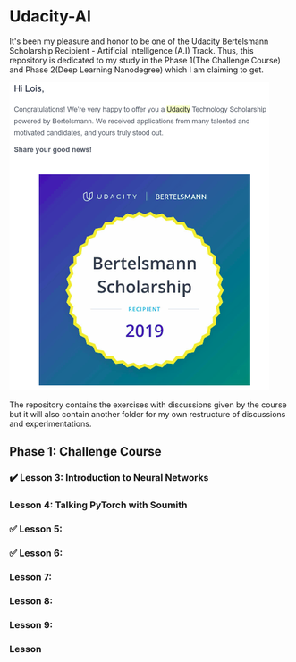 # Udacity-AI

It's been my pleasure and honor to be one of the Udacity Bertelsmann Scholarship Recipient - Artificial Intelligence (A.I) Track. Thus, this repository is dedicated to my study in the Phase 1(The Challenge Course) and Phase 2(Deep Learning Nanodegree) which I am claiming to get. 

![GitHub Logo](/assets/scholarship-badge.png)

The repository contains the exercises with discussions given by the course but it will also contain another folder for my own restructure of discussions and experimentations. 

## Phase 1: Challenge Course
### :heavy_check_mark: Lesson 3: Introduction to Neural Networks
### Lesson 4: Talking PyTorch with Soumith 
### :white_check_mark: Lesson 5: 
### :white_check_mark: Lesson 6:
### Lesson 7:
### Lesson 8:
### Lesson 9:
### Lesson
